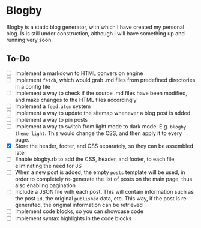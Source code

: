 # Blogby

Blogby is a static blog generator, with which I have created my personal blog. Is is still under construction, although I will have something up and running very soon.

## To-Do

- [ ] Implement a markdown to HTML conversion engine
- [ ] Implement `fetch`, which would grab .md files from predefined directories in a config file
- [ ] Implement a way to check if the source .md files have been modified, and make changes to the HTML files accordingly
- [ ] Implement a `feed.atom` system
- [ ] Implement a way to update the sitemap whenever a blog post is added
- [ ] Implement a way to pin posts
- [ ] Implement a way to switch from light mode to dark mode. E.g. `blogby theme light`. This would change the CSS, and then apply it to every page.
- [x] Store the header, footer, and CSS separately, so they can be assembled later
- [ ] Enable blogby.rb to add the CSS, header, and footer, to each file, eliminating the need for JS
- [ ] When a new post is added, the empty `posts` template will be used, in order to completely re-generate the list of posts on the main page, thus also enabling pagination
- [ ] Include a JSON file with each post. This will contain information such as the post `id`, the original `published` data, etc. This way, if the post is re-generated, the original information can be retrieved
- [ ] Implement code blocks, so you can showcase code
- [ ] Implement syntax highlights in the code blocks
